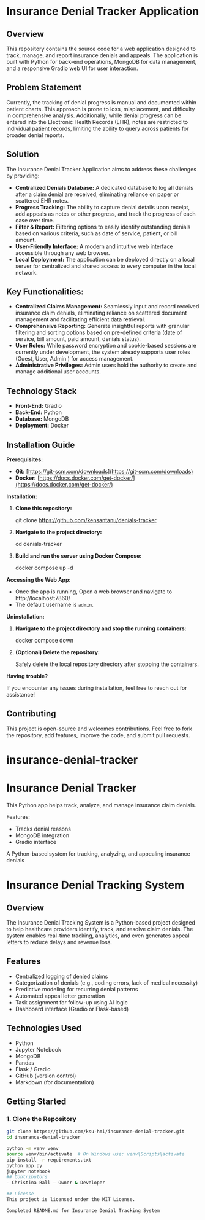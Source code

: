 # Insurance Denial Tracker Application

## Overview

This repository contains the source code for a web application designed to track, manage, and report insurance denials and appeals. The application is built with Python for back-end operations, MongoDB for data management, and a responsive Gradio web UI for user interaction.

## Problem Statement

Currently, the tracking of denial progress is manual and documented within patient charts. This approach is prone to loss, misplacement, and difficulty in comprehensive analysis. Additionally, while denial progress can be entered into the Electronic Health Records (EHR), notes are restricted to individual patient records, limiting the ability to query across patients for broader denial reports.

## Solution

The Insurance Denial Tracker Application aims to address these challenges by providing:

* **Centralized Denials Database:** A dedicated database to log all denials after a claim denial are received, eliminating reliance on paper or scattered EHR notes.
* **Progress Tracking:** The ability to capture denial details upon receipt, add appeals as notes or other progress, and track the progress of each case over time.
* **Filter & Report:** Filtering options to easily identify outstanding denials based on various criteria, such as date of service, patient, or bill amount.
* **User-Friendly Interface:** A modern and intuitive web interface accessible through any web browser.
* **Local Deployment:** The application can be deployed directly on a local server for centralized and shared access to every computer in the local network.

## Key Functionalities:

* **Centralized Claims Management:** Seamlessly input and record received insurance claim denials, eliminating reliance on scattered document management and facilitating efficient data retrieval.
* **Comprehensive Reporting:** Generate insightful reports with granular filtering and sorting options based on pre-defined criteria (date of service, bill amount, paid amount, denials status).
* **User Roles:** While password encryption and cookie-based sessions are currently under development, the system already supports user roles (Guest, User, Admin ) for access management.
* **Administrative Privileges:** Admin users hold the authority to create and manage additional user accounts.

## Technology Stack

* **Front-End:** Gradio
* **Back-End:** Python
* **Database:** MongoDB
* **Deployment:** Docker

## Installation Guide

**Prerequisites:**

* **Git:** [https://git-scm.com/downloads](https://git-scm.com/downloads)
* **Docker:** [https://docs.docker.com/get-docker/](https://docs.docker.com/get-docker/)

**Installation:**

1. **Clone this repository:**

   
   git clone https://github.com/kensantanu/denials-tracker
   

2. **Navigate to the project directory:**

   
   cd denials-tracker
   

3. **Build and run the server using Docker Compose:**

   
   docker compose up -d
   

**Accessing the Web App:**

* Once the app is running, Open a web browser and navigate to http://localhost:7860/
* The default username is `admin`.

**Uninstallation:**

1. **Navigate to the project directory and stop the running containers:**

   
   docker compose down
   

2. **(Optional) Delete the repository:**

   Safely delete the local repository directory after stopping the containers.

**Having trouble?**

If you encounter any issues during installation, feel free to reach out for assistance!

## Contributing

This project is open-source and welcomes contributions. Feel free to fork the repository, add features, improve the code, and submit pull requests.

# insurance-denial-tracker
# Insurance Denial Tracker

This Python app helps track, analyze, and manage insurance claim denials.

Features:
- Tracks denial reasons
- MongoDB integration
- Gradio interface

A Python-based system for tracking, analyzing, and appealing insurance denials
# Insurance Denial Tracking System

## Overview
The Insurance Denial Tracking System is a Python-based project designed to help healthcare providers identify, track, and resolve claim denials. The system enables real-time tracking, analytics, and even generates appeal letters to reduce delays and revenue loss.

## Features
- Centralized logging of denied claims
- Categorization of denials (e.g., coding errors, lack of medical necessity)
- Predictive modeling for recurring denial patterns
- Automated appeal letter generation
- Task assignment for follow-up using AI logic
- Dashboard interface (Gradio or Flask-based)

## Technologies Used
- Python
- Jupyter Notebook
- MongoDB
- Pandas
- Flask / Gradio
- GitHub (version control)
- Markdown (for documentation)

## Getting Started

### 1. Clone the Repository
```bash
git clone https://github.com/ksu-hmi/insurance-denial-tracker.git
cd insurance-denial-tracker

python -m venv venv
source venv/bin/activate  # On Windows use: venv\Scripts\activate
pip install -r requirements.txt
python app.py
jupyter notebook
## Contributors
- Christina Ball – Owner & Developer

## License
This project is licensed under the MIT License.

Completed README.md for Insurance Denial Tracking System
